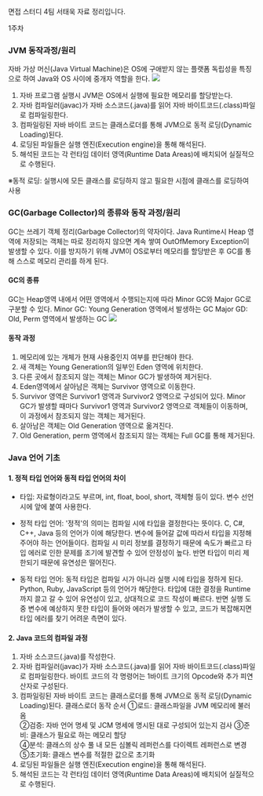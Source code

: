 면접 스터디 4팀 서태욱 자료 정리입니다. 

1주차

### JVM 동작과정/원리
자바 가상 머신(Java Virtual Machine)은 OS에 구애받지 않는 플랫폼 독립성을 특징으로 하여 Java와 OS 사이에 중개자 역할을 한다. 
![](https://images.velog.io/images/apolontes/post/e4893f72-bd7d-47ab-a7fd-0692a737c12a/2022-02-09_11-40-58.png)

1. 자바 프로그램 실행시 JVM은 OS에서 실행에 필요한 메모리를 할당받는다. 
2. 자바 컴파일러(javac)가 자바 소스코드(.java)를 읽어 자바 바이트코드(.class)파일로 컴파일링한다.
3. 컴파일링된 자바 바이트 코드는 클래스로더를 통해 JVM으로 동적 로딩(Dynamic Loading)된다.
4. 로딩된 파일들은 실행 엔진(Execution engine)을 통해 해석된다.
5. 해석된 코드는 각 런타임 데이터 영역(Runtime Data Areas)에 배치되어 실질적으로 수행된다.

※동적 로딩: 실행시에 모든 클래스를 로딩하지 않고 필요한 시점에 클래스를 로딩하여 사용

### GC(Garbage Collector)의 종류와 동작 과정/원리
GC는 쓰레기 객체 정리(Garbage Collector)의 약자이다. Java Runtime시 Heap 영역에 저장되는 객체는 따로 정리하지 않으면 계속 쌓여 OutOfMemory Exception이 발생할 수 있다. 이를 방지하기 위해 JVM이 OS로부터 메모리를 할당받은 후 GC를 통해 스스로 메모리 관리를 하게 된다.

#### GC의 종류
GC는 Heap영역 내에서 어떤 영역에서 수행되는지에 따라 Minor GC와 Major GC로 구분할 수 있다. 
Minor GC: Young Generation 영역에서 발생하는 GC
Major GD: Old, Perm 영역에서 발생하는 GC
![](https://images.velog.io/images/apolontes/post/edf9a604-8c59-4e81-a58c-a1c558e94bc4/2022-02-09_12-11-57.png)

#### 동작 과정
1. 메모리에 있는 개체가 현재 사용중인지 여부를 판단해야 한다.
2. 새 객체는 Young Generation의 일부인 Eden 영역에 위치한다.
3. 다른 곳에서 참조되지 않는 객체는 Minor GC가 발생하여 제거된다.
4. Eden영역에서 살아남은 객체는 Survivor 영역으로 이동한다.
5. Survivor 영역은 Survivor1 영역과 Survivor2 영역으로 구성되어 있다. 
Minor GC가 발생할 때마다 Survivor1 영역과 Survivor2 영역으로 객체들이 이동하며, 이 과정에서 참조되지 않는 객체는 제거된다.
6. 살아남은 객체는 Old Generation 영역으로 옮겨진다.
7. Old Generation, perm 영역에서 참조되지 않는 객체는 Full GC를 통해 제거된다.

### Java 언어 기초

#### 1. 정적 타입 언어와 동적 타입 언어의 차이
* 타입: 자료형이라고도 부르며, int, float, bool, short, 객체형 등이 있다. 
변수 선언시에 앞에 붙여 사용한다. 

* 정적 타입 언어: '정적'의 의미는 컴파일 시에 타입을 결정한다는 뜻이다. C, C#, C++, Java 등의 언어가 이에 해당한다. 변수에 들어갈 값에 따라서 타입을 지정해주어야 하는 언어들이다. 컴파일 시 미리 정보를 결정하기 때문에 속도가 빠르고 타입 에러로 인한 문제를 조기에 발견할 수 있어 안정성이 높다. 반면 타입이 미리 제한되기 때문에 유연성은 떨어진다.

* 동적 타입 언어: 동적 타입은 컴파일 시가 아니라 실행 시에 타입을 정하게 된다. Python, Ruby, JavaScript 등의 언어가 해당한다. 타입에 대한 결정을 Runtime까지 끌고 갈 수 있어 유연성이 있고, 상대적으로 코드 작성이 빠르다. 반면 실행 도중 변수에 예상하지 못한 타입이 들어와 에러가 발생할 수 있고, 코드가 복잡해지면 타입 에러를 찾기 어려운 측면이 있다.

#### 2. Java 코드의 컴파일 과정
1. 자바 소스코드(.java)를 작성한다.
2. 자바 컴파일러(javac)가 자바 소스코드(.java)를 읽어 자바 바이트코드(.class)파일로 컴파일링한다. 바이트 코드의 각 명령어는 1바이트 크기의 Opcode와 추가 피연산자로 구성된다.
3. 컴파일링된 자바 바이트 코드는 클래스로더를 통해 JVM으로 동적 로딩(Dynamic Loading)된다.
  클래스로더 동작 순서
  ①로드: 클래스파일을 JVM 메모리에 불러옴  
  ②검증: 자바 언어 명세 및 JCM 명세에 명시된 대로 구성되어 있는지 검사
  ③준비: 클래스가 필요로 하는 메모리 할당  
  ④분석: 클래스의 상수 풀 내 모든 심볼릭 레퍼런스를 다이렉트 레퍼런스로 변경  
  ⑤초기화: 클래스 변수를 적절한 값으로 초기화 
4. 로딩된 파일들은 실행 엔진(Execution engine)을 통해 해석된다.
5. 해석된 코드는 각 런타임 데이터 영역(Runtime Data Areas)에 배치되어 실질적으로 수행된다.